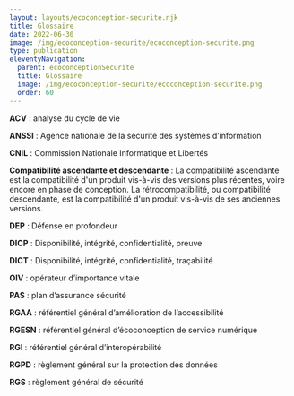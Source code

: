 ```yaml
---
layout: layouts/ecoconception-securite.njk
title: Glossaire
date: 2022-06-30
image: /img/ecoconception-securite/ecoconception-securite.png
type: publication
eleventyNavigation:
  parent: ecoconceptionSecurite
  title: Glossaire
  image: /img/ecoconception-securite/ecoconception-securite.png
  order: 60
---
```


**ACV** : analyse du cycle de vie

**ANSSI** : Agence nationale de la sécurité des systèmes d’information

**CNIL** : Commission Nationale Informatique et Libertés

**Compatibilité ascendante et descendante** : La compatibilité ascendante est la compatibilité d'un produit vis-à-vis des versions plus récentes, voire encore en phase de conception. La rétrocompatibilité, ou compatibilité descendante, est la compatibilité d'un produit vis-à-vis de ses anciennes versions.

**DEP** : Défense en profondeur

**DICP** : Disponibilité, intégrité, confidentialité, preuve

**DICT** : Disponibilité, intégrité, confidentialité, traçabilité

**OIV** : opérateur d’importance vitale

**PAS** : plan d’assurance sécurité

**RGAA** : référentiel général d’amélioration de l’accessibilité

**RGESN** : référentiel général d’écoconception de service numérique

**RGI** : référentiel général d’interopérabilité

**RGPD** : règlement général sur la protection des données

**RGS** : règlement général de sécurité
